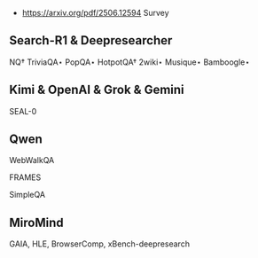 - https://arxiv.org/pdf/2506.12594 Survey

## Search-R1 & Deepresearcher

NQ† TriviaQA⋆ PopQA⋆ HotpotQA† 2wiki⋆ Musique⋆ Bamboogle⋆

## Kimi & OpenAI & Grok & Gemini

SEAL-0

## Qwen

WebWalkQA

FRAMES

SimpleQA

## MiroMind

GAIA, HLE, BrowserComp, xBench-deepresearch







